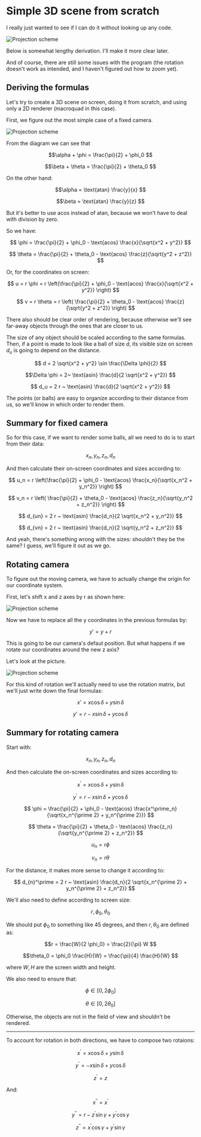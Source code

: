 # Simple 3D scene from scratch

I really just wanted to see if I can do it without looking up any code.

![Projection scheme](./images/Screenshot_5.png)

Below is somewhat lengthy derivation. I'll make it more clear later. 

And of course, there are still some issues with the program (the rotation doesn't work as intended, and I haven't figured out how to zoom yet).

## Deriving the formulas

Let's try to create a 3D scene on screen, doing it from scratch, and using only a 2D renderer (macroquad in this case).

First, we figure out the most simple case of a fixed camera.

![Projection scheme](./images/Diagram1.png)

From the diagram we can see that

$$\alpha + \phi = \frac{\pi}{2} + \phi_0 $$

$$\beta + \theta = \frac{\pi}{2} + \theta_0 $$

On the other hand:

$$\alpha = \text{atan} \frac{y}{x} $$

$$\beta = \text{atan} \frac{y}{z} $$

But it's better to use acos instead of atan, because we won't have to deal with division by zero.

So we have:

$$ \phi = \frac{\pi}{2} + \phi_0 - \text{acos} \frac{x}{\sqrt{x^2 + y^2}} $$

$$ \theta = \frac{\pi}{2} + \theta_0 - \text{acos} \frac{z}{\sqrt{y^2 + z^2}} $$

Or, for the coordinates on screen:

$$ u = r \phi = r \left(\frac{\pi}{2} + \phi_0 - \text{acos} \frac{x}{\sqrt{x^2 + y^2}} \right) $$

$$ v = r \theta = r \left( \frac{\pi}{2} + \theta_0 - \text{acos} \frac{z}{\sqrt{y^2 + z^2}} \right) $$

There also should be clear order of rendering, because otherwise we'll see far-away objects through the ones that are closer to us.

The size of any object should be scaled according to the same formulas. Then, if a point is made to look like a ball of size $d$, its visible size on screen $d_u$ is going to depend on the distance.

$$ d = 2 \sqrt{x^2 + y^2} \sin \frac{\Delta \phi}{2} $$

$$\Delta \phi = 2~ \text{asin} \frac{d}{2 \sqrt{x^2 + y^2}} $$

$$ d_u = 2 r ~ \text{asin} \frac{d}{2 \sqrt{x^2 + y^2}} $$

The points (or balls) are easy to organize according to their distance from us, so we'll know in which order to render them.

## Summary for fixed camera

So for this case, if we want to render some balls, all we need to do is to start from their data:

$$ x_n, y_n, z_n, d_n $$

And then calculate their on-screen coordinates and sizes according to:

$$ u_n = r \left(\frac{\pi}{2} + \phi_0 - \text{acos} \frac{x_n}{\sqrt{x_n^2 + y_n^2}} \right) $$

$$ v_n = r \left( \frac{\pi}{2} + \theta_0 - \text{acos} \frac{z_n}{\sqrt{y_n^2 + z_n^2}} \right) $$

$$ d_{un} = 2 r ~ \text{asin} \frac{d_n}{2 \sqrt{x_n^2 + y_n^2}} $$

$$ d_{vn} = 2 r ~ \text{asin} \frac{d_n}{2 \sqrt{y_n^2 + z_n^2}} $$

And yeah, there's something wrong with the sizes: shouldn't they be the same? I guess, we'll figure it out as we go.

## Rotating camera

To figure out the moving camera, we have to actually change the origin for our coordinate system. 

First, let's shift x and z axes by r as shown here:

![Projection scheme](./images/Diagram2.png)

Now we have to replace all the y coordinates in the previous formulas by:

 $$y' = y + r $$

 This is going to be our camera's defaut position. But what happens if we rotate our coordinates around the new z axis?

 Let's look at the picture. 
 
 ![Projection scheme](./images/Diagram3.png)
 
 For this kind of rotation we'll actually need to use the rotation matrix, but we'll just write down the final formulas:

 $$x' =  x \cos \delta + y \sin \delta $$

 $$y' =  r - x \sin \delta + y \cos \delta $$

## Summary for rotating camera

Start with:

$$ x_n, y_n, z_n, d_n $$

And then calculate the on-screen coordinates and sizes according to:

 $$x^\prime =  x \cos \delta + y \sin \delta $$

 $$y^\prime =  r -x \sin \delta + y \cos \delta $$

 $$ \phi = \frac{\pi}{2} + \phi_0 - \text{acos} \frac{x^\prime_n}{\sqrt{x_n^{\prime 2} + y_n^{\prime 2}}} $$

$$ \theta = \frac{\pi}{2} + \theta_0 - \text{acos} \frac{z_n}{\sqrt{y_n^{\prime 2} + z_n^2}} $$

$$ u_n = r \phi $$

$$ v_n = r \theta $$

For the distance, it makes more sense to change it according to:

$$ d_{n}^\prime = 2 r ~ \text{asin} \frac{d_n}{2 \sqrt{x_n^{\prime 2} + y_n^{\prime 2} + z_n^2}} $$

We'll also need to define according to screen size:

$$r, \phi_0, \theta_0 $$

We should put $\phi_0$ to something like 45 degrees, and then $r, \theta_0$ are defined as:

$$r = \frac{W}{2 \phi_0} = \frac{2}{\pi} W $$

$$\theta_0 = \phi_0 \frac{H}{W} = \frac{\pi}{4} \frac{H}{W} $$

where $W, H$ are the screen width and height.

We also need to ensure that:

$$ \phi \in [0, 2\phi_0] $$

$$ \theta \in [0, 2\theta_0] $$

Otherwise, the objects are not in the field of view and shouldn't be rendered.

---

To account for rotation in both directions, we have to compose two rotaions:

$$x^\prime =  x \cos \delta + y \sin \delta $$

 $$y^\prime =  -x \sin \delta + y \cos \delta $$

 $$z^\prime = z $$

 And:

 $$x^{\prime \prime} =  x^\prime$$

 $$y^{\prime \prime} =  r -z^\prime \sin \gamma + y^\prime \cos \gamma $$

 $$z^{\prime \prime} = x^\prime \cos \gamma + y^\prime \sin \gamma $$


